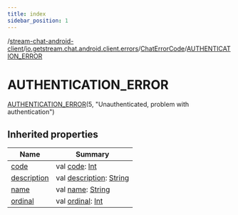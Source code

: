 ```yaml
---
title: index
sidebar_position: 1
---
```

/[stream-chat-android-client](../../../index.md)/[io.getstream.chat.android.client.errors](../../index.md)/[ChatErrorCode](../index.md)/[AUTHENTICATION_ERROR](index.md)  
  
  
  
# AUTHENTICATION_ERROR  
[AUTHENTICATION_ERROR](index.md)(5, "Unauthenticated, problem with authentication")  
  
## Inherited properties  
  
|  Name |  Summary | 
|---|---|
| <a name="io.getstream.chat.android.client.errors/ChatErrorCode.AUTHENTICATION_ERROR/code/#/PointingToDeclaration/"></a>[code](code.md)| <a name="io.getstream.chat.android.client.errors/ChatErrorCode.AUTHENTICATION_ERROR/code/#/PointingToDeclaration/"></a>val [code](code.md): [Int](https://kotlinlang.org/api/latest/jvm/stdlib/kotlin/-int/index.html)|
| <a name="io.getstream.chat.android.client.errors/ChatErrorCode.AUTHENTICATION_ERROR/description/#/PointingToDeclaration/"></a>[description](description.md)| <a name="io.getstream.chat.android.client.errors/ChatErrorCode.AUTHENTICATION_ERROR/description/#/PointingToDeclaration/"></a>val [description](description.md): [String](https://kotlinlang.org/api/latest/jvm/stdlib/kotlin/-string/index.html)|
| <a name="io.getstream.chat.android.client.errors/ChatErrorCode.AUTHENTICATION_ERROR/name/#/PointingToDeclaration/"></a>[name](name.md)| <a name="io.getstream.chat.android.client.errors/ChatErrorCode.AUTHENTICATION_ERROR/name/#/PointingToDeclaration/"></a>val [name](name.md): [String](https://kotlinlang.org/api/latest/jvm/stdlib/kotlin/-string/index.html)|
| <a name="io.getstream.chat.android.client.errors/ChatErrorCode.AUTHENTICATION_ERROR/ordinal/#/PointingToDeclaration/"></a>[ordinal](ordinal.md)| <a name="io.getstream.chat.android.client.errors/ChatErrorCode.AUTHENTICATION_ERROR/ordinal/#/PointingToDeclaration/"></a>val [ordinal](ordinal.md): [Int](https://kotlinlang.org/api/latest/jvm/stdlib/kotlin/-int/index.html)|


